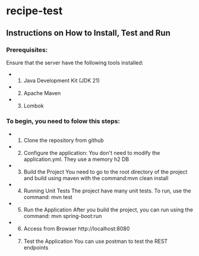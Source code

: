 # recipe-test

## Instructions on How to Install, Test and Run

### Prerequisites:
Ensure that the server have the following tools installed:
* 1. Java Development Kit (JDK 21)
* 2. Apache Maven
* 3. Lombok

### To begin, you need to folow this steps:
* 1. Clone the repository from github

* 2. Configure the application:
You don't need to modify the application.yml. They use a memory h2 DB

* 3. Build the Project
You need to go to the root directory of the project and build using maven with the command:mvn clean install

* 4. Running Unit Tests
The project have many unit tests. To run, use the command: mvn test

* 5. Run the Application
After you build the project, you can run using the command: mvn spring-boot:run
* 6. Access from Browser
http://localhost:8080

* 7. Test the Application
You can use postman to test the REST endpoints
